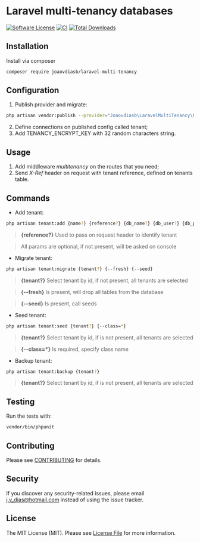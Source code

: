 # Laravel multi-tenancy databases

[![Software License](https://img.shields.io/badge/license-MIT-brightgreen.svg?style=flat-square)](LICENSE.md)
[![CI](https://github.com/joaovdiasb/laravel-multi-tenancy/actions/workflows/run_tests.yml/badge.svg)]()
[![Total Downloads](https://img.shields.io/packagist/dt/joaovdiasb/laravel-multi-tenancy.svg?style=flat-square)](https://packagist.org/packages/joaovdiasb/laravel-multi-tenancy)


## Installation

Install via composer
```bash
composer require joaovdiasb/laravel-multi-tenancy
```

## Configuration
1. Publish provider and migrate:
```bash
php artisan vendor:publish --provider="Joaovdiasb\LaravelMultiTenancy\LaravelMultiTenancyServiceProvider" && php artisan migrate --path=./database/migrations/tenant
```
2. Define connections on published config called tenant;
3. Add TENANCY_ENCRYPT_KEY with 32 random characters string.

## Usage
1. Add middleware *multitenancy* on the routes that you need;
2. Send *X-Ref* header on request with tenant reference, defined on tenants table.

## Commands
- Add tenant:
```bash
php artisan tenant:add {name?} {reference?} {db_name?} {db_user?} {db_password?} {db_host?} {db_port?}
```
> **{reference?}** Used to pass on request header to identify tenant

> All params are optional, if not present, will be asked on console

- Migrate tenant:
```bash
php artisan tenant:migrate {tenant?} {--fresh} {--seed}
```
> **{tenant?}** Select tenant by id, if not present, all tenants are selected

> **{--fresh}** Is present, will drop all tables from the database

> **{--seed}** Is present, call seeds

- Seed tenant:
```bash
php artisan tenant:seed {tenant?} {--class=*}
```
> **{tenant?}** Select tenant by id, if is not present, all tenants are selected

> **{--class=*}** Is required, specify class name

- Backup tenant:
```bash
php artisan tenant:backup {tenant?}
```
> **{tenant?}** Select tenant by id, if is not present, all tenants are selected

## Testing
Run the tests with:

```bash
vendor/bin/phpunit
```


## Contributing

Please see [CONTRIBUTING](CONTRIBUTING.md) for details.


## Security

If you discover any security-related issues, please email j.v_dias@hotmail.com instead of using the issue tracker.


## License

The MIT License (MIT). Please see [License File](/LICENSE.md) for more information.